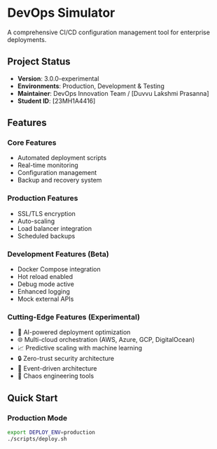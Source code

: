 # DevOps Simulator

A comprehensive CI/CD configuration management tool for enterprise deployments.

## Project Status
- **Version**: 3.0.0-experimental
- **Environments**: Production, Development & Testing
- **Maintainer**: DevOps Innovation Team / [Duvvu Lakshmi Prasanna]
- **Student ID**: [23MH1A4416]

## Features

### Core Features
- Automated deployment scripts
- Real-time monitoring
- Configuration management
- Backup and recovery system

### Production Features
- SSL/TLS encryption
- Auto-scaling
- Load balancer integration
- Scheduled backups

### Development Features (Beta)
- Docker Compose integration
- Hot reload enabled
- Debug mode active
- Enhanced logging
- Mock external APIs

### Cutting-Edge Features (Experimental)
- 🤖 AI-powered deployment optimization
- 🌐 Multi-cloud orchestration (AWS, Azure, GCP, DigitalOcean)
- 📈 Predictive scaling with machine learning
- 🔒 Zero-trust security architecture
- 🌊 Event-driven architecture
- 🎯 Chaos engineering tools

## Quick Start

### Production Mode
```bash
export DEPLOY_ENV=production
./scripts/deploy.sh

